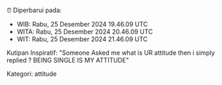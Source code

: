⏰ Diperbarui pada:
- WIB: Rabu, 25 Desember 2024 19.46.09 UTC
- WITA: Rabu, 25 Desember 2024 20.46.09 UTC
- WIT: Rabu, 25 Desember 2024 21.46.09 UTC

Kutipan Inspiratif:
"Someone Asked me what is UR attitude then i simply replied ? BEING SINGLE IS MY ATTITUDE"


Kategori: attitude


